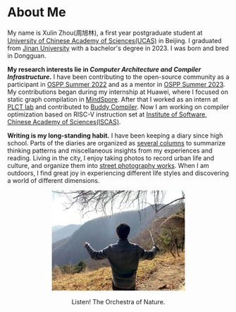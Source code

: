 # About Me

My name is Xulin Zhou(周旭林), a first year postgraduate student at [University of Chinese Academy of Sciences(UCAS)](https://www.ucas.ac.cn/) in Beijing. I graduated from [Jinan University](https://www.jnu.edu.cn/main.htm)  with a bachelor's degree in 2023. I was born and bred in Dongguan.

**My research interests lie in *Computer Architecture and Compiler Infrastructure*.** 
I have been contributing to the open-source community as a participant in [OSPP Summer 2022](https://summer-ospp.ac.cn/2022/#/homepage) and as a mentor in [OSPP Summer 2023](https://summer-ospp.ac.cn/). 
My contributions began during my internship at Huawei, where I focused on static graph compilation in [MindSpore](https://www.mindspore.cn/). After that I worked as an intern at [PLCT lab](https://github.com/plctlab/PLCT-Weekly) and contributed to [Buddy Compiler](https://buddy-compiler.github.io/). 
Now I am working on compiler optimization based on RISC-V instruction set at [Institute of Software, Chinese Academy of Sciences(ISCAS)](http://www.is.cas.cn/).

**Writing is my long-standing habit.** I have been keeping a diary since high school. Parts of the diaries are organized as [several columns](/blogs/main.md) to summarize thinking patterns and miscellaneous insights from my experiences and reading. Living in the city, I enjoy taking photos to record urban life and culture, and organize them into [street photography works](/photography/main.md). When I am outdoors, I find great joy in experiencing different life styles and discovering a world of different dimensions.

<div align=center>
<img src="imgs/selfie-xiangshan.jpg" width = "60%" >

Listen! The Orchestra of Nature.
</div>
